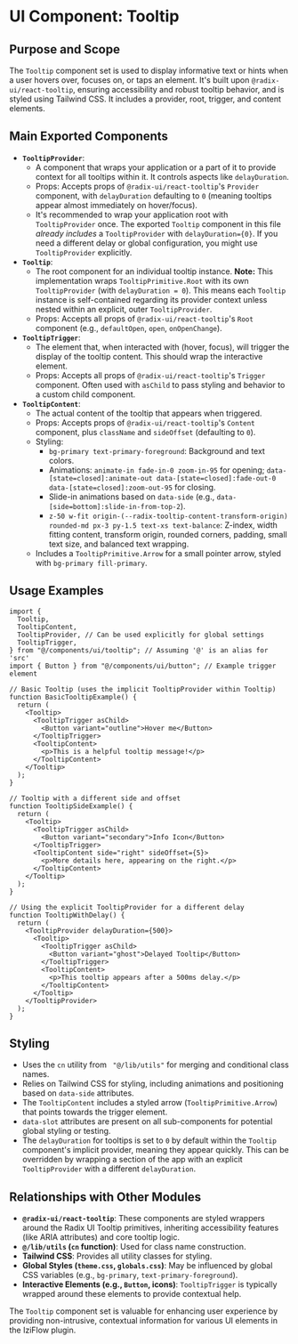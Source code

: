 # UI Component: Tooltip

## Purpose and Scope

The `Tooltip` component set is used to display informative text or hints when a user hovers over, focuses on, or taps an element. It's built upon `@radix-ui/react-tooltip`, ensuring accessibility and robust tooltip behavior, and is styled using Tailwind CSS. It includes a provider, root, trigger, and content elements.

## Main Exported Components

*   **`TooltipProvider`**:
    *   A component that wraps your application or a part of it to provide context for all tooltips within it. It controls aspects like `delayDuration`.
    *   Props: Accepts props of `@radix-ui/react-tooltip`'s `Provider` component, with `delayDuration` defaulting to `0` (meaning tooltips appear almost immediately on hover/focus).
    *   It's recommended to wrap your application root with `TooltipProvider` once. The exported `Tooltip` component in this file *already includes* a `TooltipProvider` with `delayDuration={0}`. If you need a different delay or global configuration, you might use `TooltipProvider` explicitly.
*   **`Tooltip`**:
    *   The root component for an individual tooltip instance. **Note:** This implementation wraps `TooltipPrimitive.Root` with its own `TooltipProvider` (with `delayDuration = 0`). This means each `Tooltip` instance is self-contained regarding its provider context unless nested within an explicit, outer `TooltipProvider`.
    *   Props: Accepts all props of `@radix-ui/react-tooltip`'s `Root` component (e.g., `defaultOpen`, `open`, `onOpenChange`).
*   **`TooltipTrigger`**:
    *   The element that, when interacted with (hover, focus), will trigger the display of the tooltip content. This should wrap the interactive element.
    *   Props: Accepts all props of `@radix-ui/react-tooltip`'s `Trigger` component. Often used with `asChild` to pass styling and behavior to a custom child component.
*   **`TooltipContent`**:
    *   The actual content of the tooltip that appears when triggered.
    *   Props: Accepts props of `@radix-ui/react-tooltip`'s `Content` component, plus `className` and `sideOffset` (defaulting to `0`).
    *   Styling:
        *   `bg-primary text-primary-foreground`: Background and text colors.
        *   Animations: `animate-in fade-in-0 zoom-in-95` for opening; `data-[state=closed]:animate-out data-[state=closed]:fade-out-0 data-[state=closed]:zoom-out-95` for closing.
        *   Slide-in animations based on `data-side` (e.g., `data-[side=bottom]:slide-in-from-top-2`).
        *   `z-50 w-fit origin-(--radix-tooltip-content-transform-origin) rounded-md px-3 py-1.5 text-xs text-balance`: Z-index, width fitting content, transform origin, rounded corners, padding, small text size, and balanced text wrapping.
    *   Includes a `TooltipPrimitive.Arrow` for a small pointer arrow, styled with `bg-primary fill-primary`.

## Usage Examples

```tsx
import {
  Tooltip,
  TooltipContent,
  TooltipProvider, // Can be used explicitly for global settings
  TooltipTrigger,
} from "@/components/ui/tooltip"; // Assuming '@' is an alias for 'src'
import { Button } from "@/components/ui/button"; // Example trigger element

// Basic Tooltip (uses the implicit TooltipProvider within Tooltip)
function BasicTooltipExample() {
  return (
    <Tooltip>
      <TooltipTrigger asChild>
        <Button variant="outline">Hover me</Button>
      </TooltipTrigger>
      <TooltipContent>
        <p>This is a helpful tooltip message!</p>
      </TooltipContent>
    </Tooltip>
  );
}

// Tooltip with a different side and offset
function TooltipSideExample() {
  return (
    <Tooltip>
      <TooltipTrigger asChild>
        <Button variant="secondary">Info Icon</Button>
      </TooltipTrigger>
      <TooltipContent side="right" sideOffset={5}>
        <p>More details here, appearing on the right.</p>
      </TooltipContent>
    </Tooltip>
  );
}

// Using the explicit TooltipProvider for a different delay
function TooltipWithDelay() {
  return (
    <TooltipProvider delayDuration={500}>
      <Tooltip>
        <TooltipTrigger asChild>
          <Button variant="ghost">Delayed Tooltip</Button>
        </TooltipTrigger>
        <TooltipContent>
          <p>This tooltip appears after a 500ms delay.</p>
        </TooltipContent>
      </Tooltip>
    </TooltipProvider>
  );
}
```

## Styling

*   Uses the `cn` utility from ` "@/lib/utils"` for merging and conditional class names.
*   Relies on Tailwind CSS for styling, including animations and positioning based on `data-side` attributes.
*   The `TooltipContent` includes a styled arrow (`TooltipPrimitive.Arrow`) that points towards the trigger element.
*   `data-slot` attributes are present on all sub-components for potential global styling or testing.
*   The `delayDuration` for tooltips is set to `0` by default within the `Tooltip` component's implicit provider, meaning they appear quickly. This can be overridden by wrapping a section of the app with an explicit `TooltipProvider` with a different `delayDuration`.

## Relationships with Other Modules

*   **`@radix-ui/react-tooltip`**: These components are styled wrappers around the Radix UI Tooltip primitives, inheriting accessibility features (like ARIA attributes) and core tooltip logic.
*   **`@/lib/utils` (`cn` function)**: Used for class name construction.
*   **Tailwind CSS**: Provides all utility classes for styling.
*   **Global Styles (`theme.css`, `globals.css`)**: May be influenced by global CSS variables (e.g., `bg-primary`, `text-primary-foreground`).
*   **Interactive Elements (e.g., `Button`, icons)**: `TooltipTrigger` is typically wrapped around these elements to provide contextual help.

The `Tooltip` component set is valuable for enhancing user experience by providing non-intrusive, contextual information for various UI elements in the IziFlow plugin.

